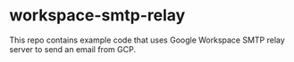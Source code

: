 # workspace-smtp-relay

This repo contains example code that uses Google Workspace SMTP relay server to send an email from GCP.
